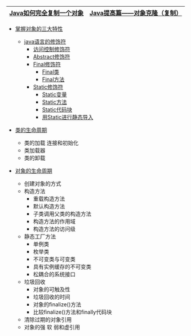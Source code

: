 
[Java如何完全复制一个对象](https://www.jianshu.com/p/c3fbb9ea855f)|[Java提高篇——对象克隆（复制）](https://www.cnblogs.com/qian123/p/5710533.html)|
---|---|

* [掌握对象的三大特性]()
  * [java语言的修饰符](#java语言的修饰符)
    * [访问控制修饰符](#访问控制修饰符)
    * [Abstract修饰符](#Abstract修饰符)
    * [Final修饰符](#Final修饰符)
       * [Final类](#Final类)
       * [Final方法](#Final方法)
    * [Static修饰符](#Static修饰符)
       * [Static变量](#Static变量)
       * [Static方法](#Static方法)
       * [Static代码块](#Static代码块)
       * [用Static进行静态导入](#用Static进行静态导入)

 * [类的生命周期](#类的生命周期)
    * 类的加载 连接和初始化
    * 类加载器
    * 类的卸载
    
 * [对象的生命周期](#对象的生命周期)
    * 创建对象的方式
    * 构造方法
      * 重载构造方法
      * 默认构造方法
      * 子类调用父类的构造方法
      * 构造方法的作用域
      * 构造方法的访问级
    * 静态工厂方法
      * 单例类
      * 枚举类
      * 不可变类与可变类
      * 具有实例缓存的不可变类
      * 松耦合的系统接口
    * 垃圾回收
      * 对象的可触及性
      * 垃圾回收的时间
      * 对象的finalize()方法
      * 比较finalize()方法和finally代码块
    * 清除过期的对象引用
    * 对象的强 软 弱和虚引用 
